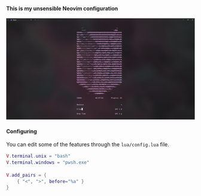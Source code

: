 #### This is my unsensible Neovim configuration

<p align="center">
    <img src="https://raw.githubusercontent.com/vzze/nvimrc/main/preview.png">
</p>

#### Configuring

You can edit some of the features through the `lua/config.lua` file.
```lua
V.terminal.unix = "bash"
V.terminal.windows = "pwsh.exe"

V.add_pairs = {
    { "<", ">", before="%a" }
}
```
